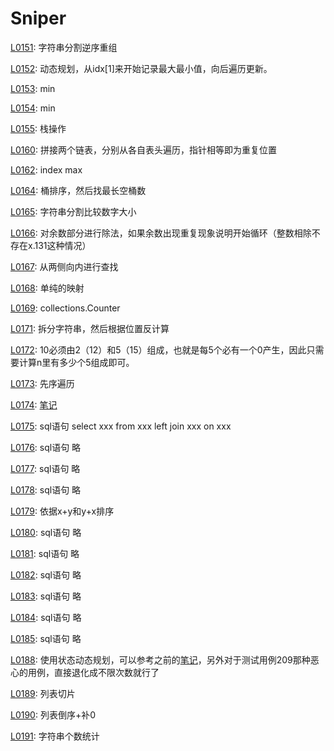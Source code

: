 # Sniper
[L0151](https://leetcode-cn.com/problems/reverse-words-in-a-string/): 字符串分割逆序重组

[L0152](https://leetcode-cn.com/problems/maximum-product-subarray/): 动态规划，从idx[1]来开始记录最大最小值，向后遍历更新。

[L0153](https://leetcode-cn.com/problems/find-minimum-in-rotated-sorted-array/): min

[L0154](https://leetcode-cn.com/problems/find-minimum-in-rotated-sorted-array-ii/): min

[L0155](https://leetcode-cn.com/problems/min-stack/): 栈操作

[L0160](https://leetcode-cn.com/problems/min-stack/): 拼接两个链表，分别从各自表头遍历，指针相等即为重复位置

[L0162](https://leetcode-cn.com/problems/find-peak-element/): index max

[L0164](https://leetcode-cn.com/problems/maximum-gap/): 桶排序，然后找最长空桶数

[L0165](https://leetcode-cn.com/problems/compare-version-numbers/): 字符串分割比较数字大小

[L0166](https://leetcode-cn.com/problems/compare-version-numbers/): 对余数部分进行除法，如果余数出现重复现象说明开始循环（整数相除不存在x.131这种情况）

[L0167](https://leetcode-cn.com/problems/two-sum-ii-input-array-is-sorted/): 从两侧向内进行查找

[L0168](https://leetcode-cn.com/problems/excel-sheet-column-title/): 单纯的映射

[L0169](https://leetcode-cn.com/problems/majority-element/): collections.Counter

[L0171](https://leetcode-cn.com/problems/excel-sheet-column-number/): 拆分字符串，然后根据位置反计算

[L0172](https://leetcode-cn.com/problems/factorial-trailing-zeroes/): 10必须由2（12）和5（15）组成，也就是每5个必有一个0产生，因此只需要计算n里有多少个5组成即可。

[L0173](https://leetcode-cn.com/problems/binary-search-tree-iterator/): 先序遍历

[L0174](https://leetcode-cn.com/problems/dungeon-game/): [笔记](http://www.sniper97.cn/index.php/note/algorithm/3481/)

[L0175](https://leetcode-cn.com/problems/combine-two-tables/): sql语句  select xxx from xxx left join xxx on xxx

[L0176](https://leetcode-cn.com/problems/second-highest-salary/): sql语句 略

[L0177](https://leetcode-cn.com/problems/nth-highest-salary/): sql语句 略

[L0178](https://leetcode-cn.com/problems/rank-scores/): sql语句 略

[L0179](https://leetcode-cn.com/problems/largest-number/): 依据x+y和y+x排序

[L0180](https://leetcode-cn.com/problems/consecutive-numbers/): sql语句 略

[L0181](https://leetcode-cn.com/problems/employees-earning-more-than-their-managers): sql语句 略

[L0182](https://leetcode-cn.com/problems/duplicate-emails/submissions/): sql语句 略

[L0183](https://leetcode-cn.com/problems/customers-who-never-order/): sql语句 略

[L0184](https://leetcode-cn.com/problems/department-highest-salary/): sql语句 略

[L0185](https://leetcode-cn.com/problems/department-top-three-salaries/): sql语句 略

[L0188](https://leetcode-cn.com/problems/best-time-to-buy-and-sell-stock-iv/): 使用状态动态规划，可以参考之前的[笔记](http://www.sniper97.cn/index.php/note/algorithm/3419/)，另外对于测试用例209那种恶心的用例，直接退化成不限次数就行了

[L0189](https://leetcode-cn.com/problems/rotate-array/): 列表切片

[L0190](https://leetcode-cn.com/problems/reverse-bits/): 列表倒序+补0

[L0191](https://leetcode-cn.com/problems/number-of-1-bits/): 字符串个数统计